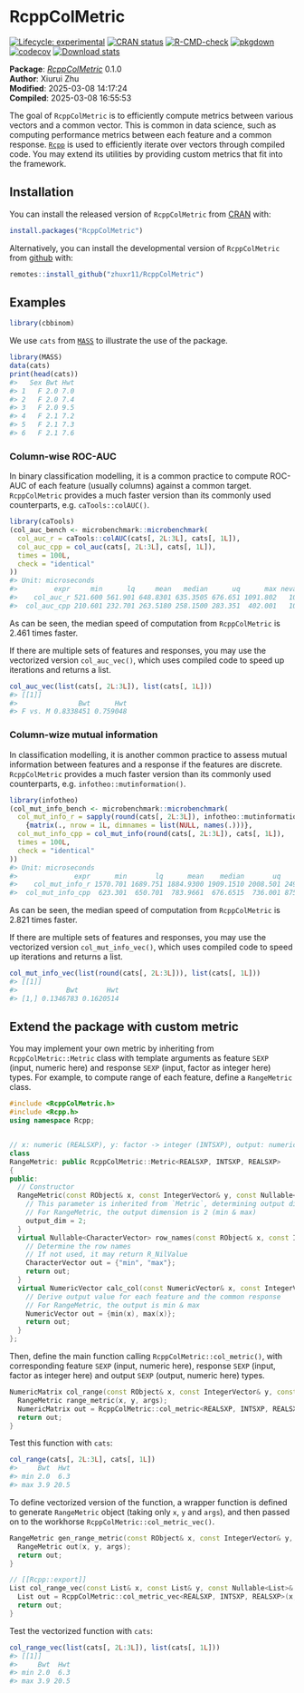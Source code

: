 
<!-- README.md is generated from README.Rmd. Please edit that file -->

# RcppColMetric

<!-- badges: start -->

[![Lifecycle:
experimental](https://img.shields.io/badge/lifecycle-experimental-orange.svg)](https://lifecycle.r-lib.org/articles/stages.html#experimental)
[![CRAN
status](https://www.r-pkg.org/badges/version/RcppColMetric)](https://CRAN.R-project.org/package=RcppColMetric)
[![R-CMD-check](https://github.com/zhuxr11/RcppColMetric/actions/workflows/R-CMD-check.yaml/badge.svg)](https://github.com/zhuxr11/RcppColMetric/actions/workflows/R-CMD-check.yaml)
[![pkgdown](https://github.com/zhuxr11/RcppColMetric/actions/workflows/pkgdown.yaml/badge.svg)](https://github.com/zhuxr11/RcppColMetric/actions/workflows/pkgdown.yaml)
[![codecov](https://github.com/zhuxr11/RcppColMetric/actions/workflows/codecov.yaml/badge.svg)](https://github.com/zhuxr11/RcppColMetric/actions/workflows/codecov.yaml)
[![Download
stats](https://cranlogs.r-pkg.org/badges/grand-total/RcppColMetric)](https://CRAN.R-project.org/package=RcppColMetric)
<!-- badges: end -->

**Package**: [*RcppColMetric*](https://github.com/zhuxr11/RcppColMetric)
0.1.0<br /> **Author**: Xiurui Zhu<br /> **Modified**: 2025-03-08
14:17:24<br /> **Compiled**: 2025-03-08 16:55:53

The goal of `RcppColMetric` is to efficiently compute metrics between
various vectors and a common vector. This is common in data science,
such as computing performance metrics between each feature and a common
response. [`Rcpp`](https://CRAN.R-project.org/package=Rcpp) is used to
efficiently iterate over vectors through compiled code. You may extend
its utilities by providing custom metrics that fit into the framework.

## Installation

You can install the released version of `RcppColMetric` from
[CRAN](https://cran.r-project.org/) with:

``` r
install.packages("RcppColMetric")
```

Alternatively, you can install the developmental version of
`RcppColMetric` from [github](https://github.com/) with:

``` r
remotes::install_github("zhuxr11/RcppColMetric")
```

## Examples

``` r
library(cbbinom)
```

We use `cats` from [`MASS`](https://CRAN.R-project.org/package=MASS) to
illustrate the use of the package.

``` r
library(MASS)
data(cats)
print(head(cats))
#>   Sex Bwt Hwt
#> 1   F 2.0 7.0
#> 2   F 2.0 7.4
#> 3   F 2.0 9.5
#> 4   F 2.1 7.2
#> 5   F 2.1 7.3
#> 6   F 2.1 7.6
```

### Column-wise ROC-AUC

In binary classification modelling, it is a common practice to compute
ROC-AUC of each feature (usually columns) against a common target.
`RcppColMetric` provides a much faster version than its commonly used
counterparts, e.g. `caTools::colAUC()`.

``` r
library(caTools)
(col_auc_bench <- microbenchmark::microbenchmark(
  col_auc_r = caTools::colAUC(cats[, 2L:3L], cats[, 1L]),
  col_auc_cpp = col_auc(cats[, 2L:3L], cats[, 1L]),
  times = 100L,
  check = "identical"
))
#> Unit: microseconds
#>         expr     min      lq     mean   median      uq      max neval
#>    col_auc_r 521.600 561.901 648.8301 635.3505 676.651 1091.802   100
#>  col_auc_cpp 210.601 232.701 263.5180 258.1500 283.351  402.001   100
```

As can be seen, the median speed of computation from `RcppColMetric` is
2.461 times faster.

If there are multiple sets of features and responses, you may use the
vectorized version `col_auc_vec()`, which uses compiled code to speed up
iterations and returns a list.

``` r
col_auc_vec(list(cats[, 2L:3L]), list(cats[, 1L]))
#> [[1]]
#>               Bwt      Hwt
#> F vs. M 0.8338451 0.759048
```

### Column-wize mutual information

In classification modelling, it is another common practice to assess
mutual information between features and a response if the features are
discrete. `RcppColMetric` provides a much faster version than its
commonly used counterparts, e.g. `infotheo::mutinformation()`.

``` r
library(infotheo)
(col_mut_info_bench <- microbenchmark::microbenchmark(
  col_mut_info_r = sapply(round(cats[, 2L:3L]), infotheo::mutinformation, cats[, 1L]) %>%
    {matrix(., nrow = 1L, dimnames = list(NULL, names(.)))},
  col_mut_info_cpp = col_mut_info(round(cats[, 2L:3L]), cats[, 1L]),
  times = 100L,
  check = "identical"
))
#> Unit: microseconds
#>              expr      min       lq      mean    median       uq      max neval
#>    col_mut_info_r 1570.701 1689.751 1884.9300 1909.1510 2008.501 2495.402   100
#>  col_mut_info_cpp  623.301  650.701  783.9661  676.6515  736.001 8755.601   100
```

As can be seen, the median speed of computation from `RcppColMetric` is
2.821 times faster.

If there are multiple sets of features and responses, you may use the
vectorized version `col_mut_info_vec()`, which uses compiled code to
speed up iterations and returns a list.

``` r
col_mut_info_vec(list(round(cats[, 2L:3L])), list(cats[, 1L]))
#> [[1]]
#>            Bwt       Hwt
#> [1,] 0.1346783 0.1620514
```

## Extend the package with custom metric

You may implement your own metric by inheriting from
`RcppColMetric::Metric` class with template arguments as feature `SEXP`
(input, numeric here) and response `SEXP` (input, factor as integer
here) types. For example, to compute range of each feature, define a
`RangeMetric` class.

``` cpp
#include <RcppColMetric.h>
#include <Rcpp.h>
using namespace Rcpp;


// x: numeric (REALSXP), y: factor -> integer (INTSXP), output: numeric (REALSXP)
class 
RangeMetric: public RcppColMetric::Metric<REALSXP, INTSXP, REALSXP>
{
public:
  // Constructor
  RangeMetric(const RObject& x, const IntegerVector& y, const Nullable<List>& args = R_NilValue) {
    // This parameter is inherited from `Metric`, determining output dimension (number of rows)
    // For RangeMetric, the output dimension is 2 (min & max)
    output_dim = 2;
  }
  virtual Nullable<CharacterVector> row_names(const RObject& x, const IntegerVector& y, const Nullable<List>& args = R_NilValue) const override {
    // Determine the row names
    // If not used, it may return R_NilValue
    CharacterVector out = {"min", "max"};
    return out;
  }
  virtual NumericVector calc_col(const NumericVector& x, const IntegerVector& y, const R_xlen_t& i, const Nullable<List>& args = R_NilValue) const override {
    // Derive output value for each feature and the common response
    // For RangeMetric, the output is min & max
    NumericVector out = {min(x), max(x)};
    return out;
  }
};
```

Then, define the main function calling `RcppColMetric::col_metric()`,
with corresponding feature `SEXP` (input, numeric here), response `SEXP`
(input, factor as integer here) and output `SEXP` (output, numeric here)
types.

``` cpp
NumericMatrix col_range(const RObject& x, const IntegerVector& y, const Nullable<List>& args = R_NilValue) {
  RangeMetric range_metric(x, y, args);
  NumericMatrix out = RcppColMetric::col_metric<REALSXP, INTSXP, REALSXP>(x, y, range_metric, args);
  return out;
}
```

Test this function with `cats`:

``` r
col_range(cats[, 2L:3L], cats[, 1L])
#>     Bwt  Hwt
#> min 2.0  6.3
#> max 3.9 20.5
```

To define vectorized version of the function, a wrapper function is
defined to generate `RangeMetric` object (taking only `x`, `y` and
`args`), and then passed on to the workhorse
`RcppColMetric::col_metric_vec()`.

``` cpp
RangeMetric gen_range_metric(const RObject& x, const IntegerVector& y, const Nullable<List>& args = R_NilValue) {
  RangeMetric out(x, y, args);
  return out;
}

// [[Rcpp::export]]
List col_range_vec(const List& x, const List& y, const Nullable<List>& args = R_NilValue) {
  List out = RcppColMetric::col_metric_vec<REALSXP, INTSXP, REALSXP>(x, y, &gen_range_metric, args);
  return out;
}
```

Test the vectorized function with `cats`:

``` r
col_range_vec(list(cats[, 2L:3L]), list(cats[, 1L]))
#> [[1]]
#>     Bwt  Hwt
#> min 2.0  6.3
#> max 3.9 20.5
```
